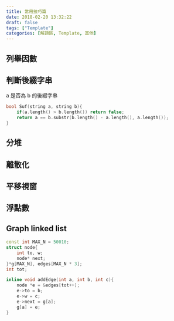 ```yaml
---
title: 常用技巧篇
date: 2018-02-20 13:32:22
draft: false
tags: ["Template"]
categories: [解題區, Template, 其他]
---
```

## 列舉因數

## 判斷後綴字串
a 是否為 b 的後綴字串
```cpp
bool Suf(string a, string b){
    if(a.length() > b.length()) return false;
    return a == b.substr(b.length() - a.length(), a.length());
}
```

## 分堆

## 離散化

## 平移視窗

## 浮點數

## Graph linked list
```cpp
const int MAX_N = 50010;
struct node{
    int to, w;
    node* next;
}*g[MAX_N], edges[MAX_N * 3];
int tot;

inline void addEdge(int a, int b, int c){
    node *e = &edges[tot++];
    e->to = b;
    e->w = c;
    e->next = g[a];
    g[a] = e;
}
```
